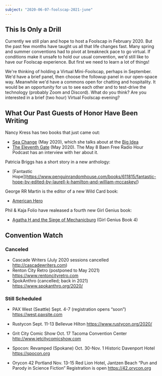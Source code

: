 ```yaml
---
subject: "2020-06-07-foolscap-2021-june"
---
```


## This Is Only a Drill

Currently we still plan and hope to host a Foolscap in February 2020. But the past few months have taught us all that life changes fast. Many spring and summer conventions had to pivot at breakneck pace to go virtual. If conditions make it unsafe to hold our usual convention, we'd still like to have our Foolscap experience. But first we need to learn a lot of things!

We're thinking of holding a Virtual Mini-Foolscap, perhaps in September. We'd have a brief panel, then choose the followup panel in our open-space way. Meanwhile we'd have a commons open for chatting and hospitality. It would be an opportunity for us to see each other and to test-drive the technology (probably Zoom and Discord). What do you think? Are you interested in a brief (two hour) Virtual Foolscap evening?

## What Our Past Guests of Honor Have Been Writing

Nancy Kress has two books that just came out: 
- [Sea Change](https://tachyonpublications.com/product/sea-changes/) (May 2020), which she talks about at the [Big Idea](https://whatever.scalzi.com/2020/05/22/the-big-idea-nancy-kress-6/)
- [The Eleventh Gate](https://www.baen.com/the-eleventh-gate.html) (May 2020). The May 8 Baen Free Radio Hour Podcast has an interview with her about it. 

Patricia Briggs has a short story in a new anthology: 
- [Fantastic Hope])https://www.penguinrandomhouse.com/books/611815/fantastic-hope-by-edited-by-laurell-k-hamilton-and-william-mccaskey/)

George RR Martin is the editor of a new Wild Card book: 
- [American Hero](https://us.macmillan.com/books/9780765396402)

Phil & Kaja Folio have realeased a fourth new Girl Genius book:  
- [Agatha H and the Siege of Mechanicburg](https://www.skyhorsepublishing.com/9781949102277/agatha-h-and-the-siege-of-mechanicsburg/) (Girl Genius Book 4)

## Convention Watch

### Canceled
- Cascade Writers (July 2020 sessions cancelled
<http://cascadewriters.com>)
- Renton City Retro (postponed to May 2021)
https://www.rentoncityretro.com
- SpokAnthro (cancelled; back in 2021)
https://www.spokanthro.org/2020/

### Still Scheduled
- PAX West (Seattle)
Sept. 4-7 (registration opens “soon”)
https://west.paxsite.com
- Rustycon
Sept. 11-13
Bellevue Hilton
https://www.rustycon.org/2020/
- Grit City Comic Show
Oct. 17
Tacoma Convention Center
http://www.jetcitycomicshow.com

- Spocon: Revamped (Spokane)
Oct. 30-Nov. 1
Historic Davenport Hotel
https://spocon.org

- Orycon 42
Portland
Nov. 13-15
Red Lion Hotel, Jantzen Beach
“Pun and Parody in Science Fiction”
Registration is open
https://42.orycon.org

